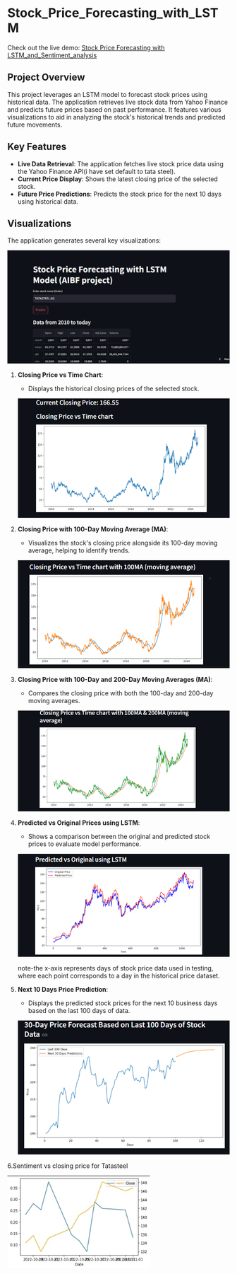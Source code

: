 # Stock_Price_Forecasting_with_LSTM
Check out the live demo: [Stock Price Forecasting with LSTM_and_Sentiment_analysis](https://stock-price-forecasting-with-lstm.streamlit.app/)
## Project Overview

This project leverages an LSTM model to forecast stock prices using historical data. The application retrieves live stock data from Yahoo Finance and predicts future prices based on past performance. It features various visualizations to aid in analyzing the stock's historical trends and predicted future movements.

## Key Features

- **Live Data Retrieval**: The application fetches live stock price data using the Yahoo Finance API(i have set default to tata steel).
- **Current Price Display**: Shows the latest closing price of the selected stock.
- **Future Price Predictions**: Predicts the stock price for the next 10 days using historical data.

## Visualizations

The application generates several key visualizations:

![home page](images/first_look.png)


1. **Closing Price vs Time Chart**:
   - Displays the historical closing prices of the selected stock.
     
   ![Closing Price vs Time](images/closing_price_vs_time.png)  <!-- Update the image path accordingly -->

2. **Closing Price with 100-Day Moving Average (MA)**:
   - Visualizes the stock's closing price alongside its 100-day moving average, helping to identify trends.
     
   ![Closing Price with 100MA](images/closing_price_with_100ma.png)  <!-- Update the image path accordingly -->

3. **Closing Price with 100-Day and 200-Day Moving Averages (MA)**:
   - Compares the closing price with both the 100-day and 200-day moving averages.
     
   ![Closing Price with 100MA & 200MA](images/closing_price_with_100_200ma.png)  <!-- Update the image path accordingly -->

4. **Predicted vs Original Prices using LSTM**:
   - Shows a comparison between the original and predicted stock prices to evaluate model performance.
     
   ![Predicted vs Original](images/predicted_vs_original.png)

    note-the x-axis represents days of stock price data used in testing, where each point corresponds to a day in the historical price dataset.  <!-- Update the image path accordingly -->

5. **Next 10 Days Price Prediction**:
   - Displays the predicted stock prices for the next 10 business days based on the last 100 days of data.
     
   ![Next 10 Days Price Prediction](images/next_30_days_pred.png)  <!-- Update the image path accordingly -->

6.Sentiment vs closing price for Tatasteel


![Next 10 Days Price Prediction](images/Tatasteel_sentiment.jpg)



